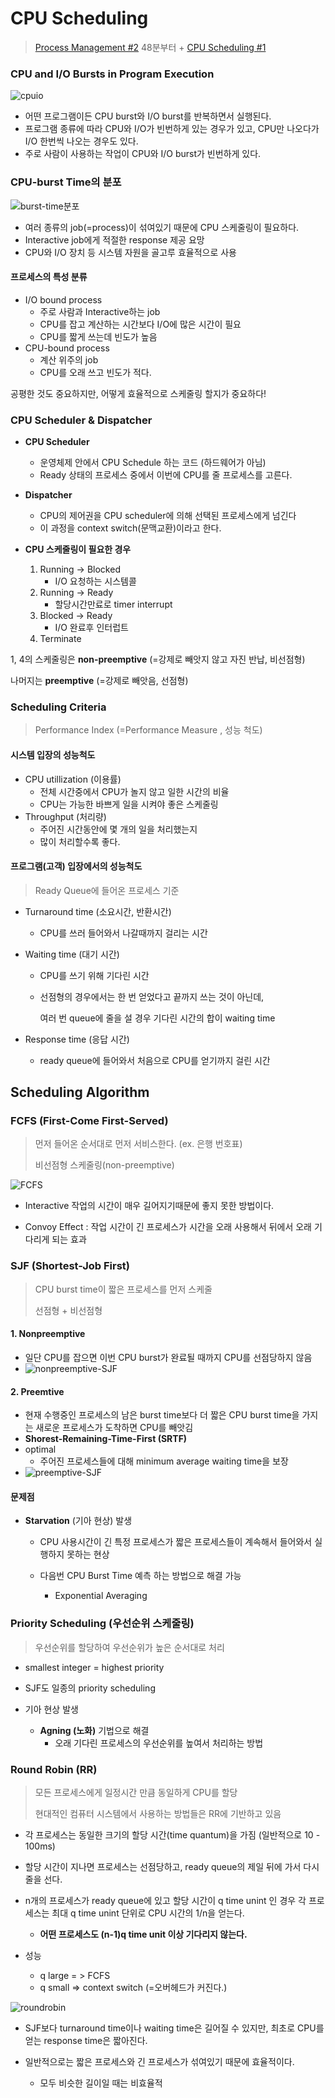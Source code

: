 # CPU Scheduling

> [Process Management #2](https://core.ewha.ac.kr/publicview/C0101020140325134428879622?vmode=f) 48분부터 +  [CPU Scheduling #1](https://core.ewha.ac.kr/publicview/C0101020140328151311578473?vmode=f)

### CPU and I/O Bursts in Program Execution

![cpuio](5장.assets/cpuio.png)

- 어떤 프로그램이든 CPU burst와 I/O burst를 반복하면서 실행된다.
- 프로그램 종류에 따라 CPU와 I/O가 빈번하게 있는 경우가 있고, CPU만 나오다가 I/O 한번씩 나오는 경우도 있다.
- 주로 사람이 사용하는 작업이 CPU와 I/O burst가 빈번하게 있다.



### CPU-burst Time의 분포

 ![burst-time분포](5장.assets/burst-time분포.png)

- 여러 종류의 job(=process)이 섞여있기 때문에 CPU 스케줄링이 필요하다.
- Interactive job에게 적절한 response 제공 요망
- CPU와 I/O 장치 등 시스템 자원을 골고루 효율적으로 사용



#### 프로세스의 특성 분류

- I/O bound process
  - 주로 사람과 Interactive하는 job
  - CPU를 잡고 계산하는 시간보다 I/O에 많은 시간이 필요
  - CPU를 짧게 쓰는데 빈도가 높음
- CPU-bound process
  - 계산 위주의 job
  - CPU를 오래 쓰고 빈도가 적다.

공평한 것도 중요하지만, 어떻게 효율적으로 스케줄링 할지가 중요하다!



### CPU Scheduler & Dispatcher

- **CPU Scheduler**
  - 운영체제 안에서 CPU Schedule 하는 코드 (하드웨어가 아님)
  - Ready 상태의 프로세스 중에서 이번에 CPU를 줄 프로세스를 고른다.

- **Dispatcher**
  - CPU의 제어권을 CPU scheduler에 의해 선택된 프로세스에게 넘긴다
  - 이 과정을 context switch(문맥교환)이라고 한다.



- **CPU 스케줄링이 필요한 경우**
  1. Running -> Blocked
     - I/O 요청하는 시스템콜
  2. Running -> Ready
     - 할당시간만료로 timer interrupt
  3. Blocked -> Ready
     - I/O 완료후 인터럽트
  4. Terminate

1, 4의 스케줄링은 **non-preemptive** (=강제로 빼앗지 않고 자진 반납, 비선점형)

나머지는 **preemptive** (=강제로 빼앗음, 선점형)



### Scheduling Criteria

> Performance Index (=Performance Measure , 성능 척도)

#### 시스템 입장의 성능척도

- CPU utillization (이용률)
  - 전체 시간중에서 CPU가 놀지 않고 일한 시간의 비율
  - CPU는 가능한 바쁘게 일을 시켜야 좋은 스케줄링
- Throughput (처리량)
  - 주어진 시간동안에 몇 개의 일을 처리했는지
  - 많이 처리할수록 좋다.

#### 프로그램(고객) 입장에서의 성능척도

> Ready Queue에 들어온 프로세스 기준

- Turnaround time (소요시간, 반환시간)

  - CPU를 쓰러 들어와서 나갈때까지 걸리는 시간

- Waiting time (대기 시간)

  - CPU를 쓰기 위해 기다린 시간

  - 선점형의 경우에서는 한 번 얻었다고 끝까지 쓰는 것이 아닌데, 

    여러 번 queue에 줄을 설 경우 기다린 시간의 합이 waiting time

- Response time (응답 시간)

  - ready queue에 들어와서 처음으로 CPU를 얻기까지 걸린 시간



## Scheduling Algorithm

### FCFS (First-Come First-Served)

> 먼저 들어온 순서대로 먼저 서비스한다. (ex. 은행 번호표)
>
> 비선점형 스케줄링(non-preemptive)

![FCFS](https://media.geeksforgeeks.org/wp-content/uploads/20200910234944/FCFS.jpg)

- Interactive 작업의 시간이 매우 길어지기때문에 좋지 못한 방법이다.

- Convoy Effect : 작업 시간이 긴 프로세스가 시간을 오래 사용해서 뒤에서 오래 기다리게 되는 효과



### SJF (Shortest-Job First)

> CPU burst time이 짧은 프로세스를 먼저 스케줄
>
> 선점형 + 비선점형

#### 1. Nonpreemptive

- 일단 CPU를 잡으면 이번 CPU burst가 완료될 때까지 CPU를 선점당하지 않음
- ![nonpreemptive-SJF](5장.assets/nonpreemptive-SJF.png)

#### 2. Preemtive

- 현재 수행중인 프로세스의 남은 burst time보다 더 짧은 CPU burst time을 가지는 새로운 프로세스가 도착하면 CPU를 빼앗김
- **Shorest-Remaining-Time-First (SRTF)**
- optimal
  - 주어진 프로세스들에 대해 minimum average waiting time을 보장
- ![preemptive-SJF](5장.assets/preemptive-SJF.png)

#### 문제점

- **Starvation** (기아 현상) 발생

  - CPU 사용시간이 긴 특정 프로세스가 짧은 프로세스들이 계속해서 들어와서 실행하지 못하는 현상

  - 다음번 CPU Burst Time 예측 하는 방법으로 해결 가능
    - Exponential Averaging



### Priority Scheduling (우선순위 스케줄링)

> 우선순위를 할당하여 우선순위가 높은 순서대로 처리

- smallest integer = highest priority

- SJF도 일종의 priority scheduling
- 기아 현상 발생
  - **Agning (노화)** 기법으로 해결
    - 오래 기다린 프로세스의 우선순위를 높여서 처리하는 방법



### Round Robin (RR)

> 모든 프로세스에게 일정시간 만큼 동일하게 CPU를 할당
>
> 현대적인 컴퓨터 시스템에서 사용하는 방법들은 RR에 기반하고 있음

- 각 프로세스는 동일한 크기의 할당 시간(time quantum)을 가짐 (일반적으로 10 - 100ms)

- 할당 시간이 지나면 프로세스는 선점당하고, ready queue의 제일 뒤에 가서 다시 줄을 선다.
- n개의 프로세스가 ready queue에 있고 할당 시간이 q time unint 인 경우 각 프로세스는 최대 q time unint 단위로 CPU 시간의 1/n을 얻는다.
  - **어떤 프로세스도 (n-1)q time unit 이상 기다리지 않는다.**
- 성능
  - q large = > FCFS
  - q small => context switch (=오버헤드가 커진다.)

![roundrobin](5장.assets/roundrobin.png)

- SJF보다 turnaround time이나 waiting time은 길어질 수 있지만, 최초로 CPU를 얻는 response time은 짧아진다.

- 일반적으로는 짧은 프로세스와 긴 프로세스가 섞여있기 때문에 효율적이다.
  - 모두 비슷한 길이일 때는 비효율적

